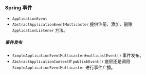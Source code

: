 ### Spring 事件 
- `ApplicationEvent`
- `AbstractApplicationEventMulticaster` 提供注册、添加、删除 `ApplicationListener` 方法。

##### 事件发布
- `SimpleApplicationEventMulticaster#multicastEvent()` 事件发布。
- `AbstractApplicationContext`#  `publishEvent()` 底层还是调用 `SimpleApplicationEventMulticaster` 进行事件广播。